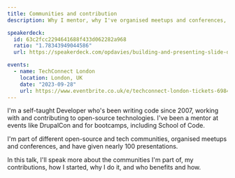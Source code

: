 ```yaml
---
title: Communities and contribution
description: Why I mentor, why I've organised meetups and conferences, why I give talks, and why I maintain and contribute to open-source software.

speakerdeck:
  id: 63c2fcc2294641688f433d062282a968
  ratio: "1.78343949044586"
  url: https://speakerdeck.com/opdavies/building-and-presenting-slide-decks-with-rst2pdf

events:
  - name: TechConnect London
    location: London, UK
    date: "2023-09-28"
    url: https://www.eventbrite.co.uk/e/techconnect-london-tickets-698416712187
---
```


I'm a self-taught Developer who's been writing code since 2007, working with and contributing to open-source technologies. I've been a mentor at events like DrupalCon and for bootcamps, including School of Code.

I'm part of different open-source and tech communities, organised meetups and conferences, and have given nearly 100 presentations.

In this talk, I'll speak more about the communities I'm part of, my contributions, how I started, why I do it, and who benefits and how.
